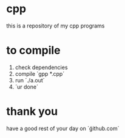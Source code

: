 # cpp
this is a repository of my cpp programs
# to compile
1. check dependencies
2. compile `gpp *.cpp´
3. run ´./a.out´
4. ´ur done´
# thank you
have a good rest of your day on ´ǵithub.com´
